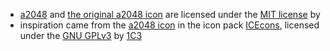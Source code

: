 - [a2048](https://github.com/uberspot/2048-android) and [the original a2048 icon](https://github.com/uberspot/2048-android/blob/master/res/drawable-xxhdpi/ic_launcher.png) are licensed under the [MIT license](https://github.com/uberspot/2048-android/blob/master/LICENSE) by 
- inspiration came from the [a2048 icon](https://github.com/1C3/ICEcons/blob/master/app/src/main/res/drawable-nodpi/nodpi_a2048.png) in the icon pack [ICEcons](https://github.com/1C3/ICEcons), licensed under the [GNU GPLv3](https://github.com/1C3/ICEcons/blob/master/LICENSE) by [1C3](https://github.com/1C3)
